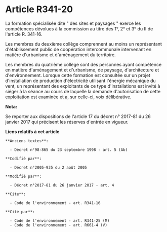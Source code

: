 # Article R341-20

La formation spécialisée dite " des sites et paysages " exerce les compétences dévolues à la commission au titre des 1°, 2°
et 3° du II de l'article R. 341-16. 

Les membres du deuxième collège comprennent au moins un représentant d'établissement public de coopération intercommunale
intervenant en matière d'urbanisme et d'aménagement du territoire. 

Les membres du quatrième collège sont des personnes ayant compétence en matière d'aménagement et d'urbanisme, de paysage,
d'architecture et d'environnement. Lorsque cette formation est consultée sur un projet d'installation de production
d'électricité utilisant l'énergie mécanique du vent, un représentant des exploitants de ce type d'installations est invité à
siéger à la séance au cours de laquelle la demande d'autorisation de cette exploitation est examinée et a, sur celle-ci, voix
délibérative.

**Nota:**

Se reporter aux dispositions de l'article 17 du décret n° 2017-81 du 26 janvier 2017 qui précisent les réserves d'entrée en
vigueur.

**Liens relatifs à cet article**

	**Anciens textes**:

	  - Décret n°98-865 du 23 septembre 1998 - art. 5 (Ab)

	**Codifié par**:

	  - Décret n°2005-935 du 2 août 2005

	**Modifié par**:

	  - Décret n°2017-81 du 26 janvier 2017 - art. 4

	**Cite**:

	  - Code de l'environnement - art. R341-16

	**Cité par**:

	  - Code de l'environnement - art. R341-25 (M)
	  - Code de l'environnement - art. R661-4 (V)
